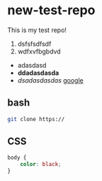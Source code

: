 # new-test-repo

This is my test repo!
1. dsfsfsdfsdf
2. wdfxvfbgbdvd

* adasdasd
* **ddadasdasda**
* *dsadasdasdas*
[google](https://google.com)

## bash
```bash
git clone https://
```

## CSS
```css
body {
    color: black;
}
```
